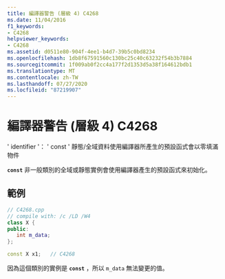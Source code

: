 ```yaml
---
title: 編譯器警告 (層級 4) C4268
ms.date: 11/04/2016
f1_keywords:
- C4268
helpviewer_keywords:
- C4268
ms.assetid: d0511e80-904f-4ee1-b4d7-39b5c0bd8234
ms.openlocfilehash: 1db8f67591560c130bc25c40c63232f54b3b7884
ms.sourcegitcommit: 1f009ab0f2cc4a177f2d1353d5a38f164612bdb1
ms.translationtype: MT
ms.contentlocale: zh-TW
ms.lasthandoff: 07/27/2020
ms.locfileid: "87219907"
---
```

# <a name="compiler-warning-level-4-c4268"></a>編譯器警告 (層級 4) C4268

' identifier '： ' const ' 靜態/全域資料使用編譯器所產生的預設函式會以零填滿物件

**`const`** 非一般類別的全域或靜態實例會使用編譯器產生的預設函式來初始化。

## <a name="example"></a>範例

```cpp
// C4268.cpp
// compile with: /c /LD /W4
class X {
public:
   int m_data;
};

const X x1;   // C4268
```

因為這個類別的實例是 **`const`** ，所以 `m_data` 無法變更的值。
